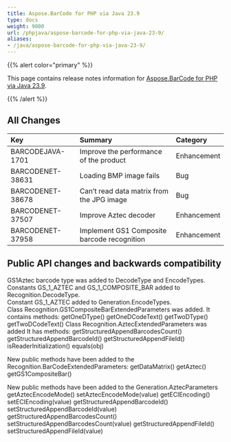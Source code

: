 ```yaml
---
title: Aspose.BarCode for PHP via Java 23.9
type: docs
weight: 9000
url: /phpjava/aspose-barcode-for-php-via-java-23-9/
aliases:
- /java/aspose-barcode-for-php-via-java-23-9/
---
```


{{% alert color="primary" %}} 

This page contains release notes information for [Aspose.BarCode for PHP via Java 23.9](https://downloads.aspose.com/barcode/php/new-releases/aspose.barcode-for-php-via-java-23.9/).

{{% /alert %}} 
## **All Changes**

|**Key**|**Summary**|**Category**|
| :- | :- | :- |
|BARCODEJAVA-1701|Improve the performance of the product|Enhancement|
|BARCODENET-38631|Loading BMP image fails|Bug|
|BARCODENET-38678|Can’t read data matrix from the JPG image|Bug|
|BARCODENET-37507|Improve Aztec decoder|Enhancement|
|BARCODENET-37958|Implement GS1 Composite barcode recognition|Enhancement|

## Public API changes and backwards compatibility

GS1Aztec barcode type was added to DecodeType and EncodeTypes.
Constants GS_1_AZTEC and GS_1_COMPOSITE_BAR added to Recognition.DecodeType.  
Constant GS_1_AZTEC  added to Generation.EncodeTypes.  
Class Recognition.GS1CompositeBarExtendedParameters was added.
It contains methods:
getOneDType()
getOneDCodeText()
getTwoDType()
getTwoDCodeText()
Class Recognition.AztecExtendedParameters was added
It has methods:
getStructuredAppendBarcodesCount()
getStructuredAppendBarcodeId()
getStructuredAppendFileId()
isReaderInitialization()
equals(obj)

New public methods have been added to the Recognition.BarCodeExtendedParameters:
getDataMatrix()
getAztec()
getGS1CompositeBar()


New public methods have been added to the Generation.AztecParameters
getAztecEncodeMode()
setAztecEncodeMode(value)
getECIEncoding()
setECIEncoding(value)
getStructuredAppendBarcodeId()
setStructuredAppendBarcodeId(value)
getStructuredAppendBarcodesCount()
setStructuredAppendBarcodesCount(value)
getStructuredAppendFileId()
setStructuredAppendFileId(value)
